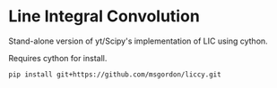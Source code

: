 # Line Integral Convolution

Stand-alone version of yt/Scipy's implementation of LIC using cython.

Requires cython for install.

`pip install git+https://github.com/msgordon/liccy.git`
